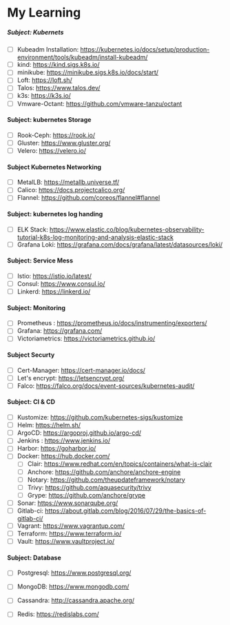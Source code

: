 # My Learning
##### Subject: Kubernets 
   - [ ] Kubeadm Installation: https://kubernetes.io/docs/setup/production-environment/tools/kubeadm/install-kubeadm/
   - [ ] kind: https://kind.sigs.k8s.io/
   - [ ] minikube: https://minikube.sigs.k8s.io/docs/start/
   - [ ] Loft: https://loft.sh/
   - [ ] Talos: https://www.talos.dev/
   - [ ] k3s: https://k3s.io/
   - [ ] Vmware-Octant: https://github.com/vmware-tanzu/octant
#### Subject: kubernetes Storage
   - [ ] Rook-Ceph: https://rook.io/
   - [ ] Gluster: https://www.gluster.org/
   - [ ] Velero: https://velero.io/
#### Subject Kubernetes Networking 
   - [ ] MetalLB: https://metallb.universe.tf/
   - [ ] Calico: https://docs.projectcalico.org/
   - [ ] Flannel: https://github.com/coreos/flannel#flannel
#### Subject: kubernetes log handing
   - [ ] ELK Stack: https://www.elastic.co/blog/kubernetes-observability-tutorial-k8s-log-monitoring-and-analysis-elastic-stack
   - [ ] Grafana Loki: https://grafana.com/docs/grafana/latest/datasources/loki/ 
#### Subject: Service Mess  
   - [ ] Istio: https://istio.io/latest/
   - [ ] Consul: https://www.consul.io/
   - [ ] Linkerd: https://linkerd.io/
#### Subject: Monitoring
   - [ ] Prometheus : https://prometheus.io/docs/instrumenting/exporters/
   - [ ] Grafana: https://grafana.com/
   - [ ] Victoriametrics: https://victoriametrics.github.io/
#### Subject Securty 
   - [ ] Cert-Manager: https://cert-manager.io/docs/  
   - [ ] Let's encrypt: https://letsencrypt.org/
   - [ ] Falco: https://falco.org/docs/event-sources/kubernetes-audit/
#### Subject: CI & CD 
   - [ ] Kustomize: https://github.com/kubernetes-sigs/kustomize
   - [ ] Helm: https://helm.sh/
   - [ ] ArgoCD: https://argoproj.github.io/argo-cd/
   - [ ] Jenkins : https://www.jenkins.io/
   - [ ] Harbor: https://goharbor.io/
   - [ ] Docker: https://hub.docker.com/
     - [ ] Clair: https://www.redhat.com/en/topics/containers/what-is-clair 
     - [ ] Anchore: https://github.com/anchore/anchore-engine
     - [ ] Notary: https://github.com/theupdateframework/notary
     - [ ] Trivy: https://github.com/aquasecurity/trivy
     - [ ] Grype: https://github.com/anchore/grype
   - [ ] Sonar: https://www.sonarqube.org/
   - [ ] Gitlab-ci: https://about.gitlab.com/blog/2016/07/29/the-basics-of-gitlab-ci/
   - [ ] Vagrant: https://www.vagrantup.com/
   - [ ] Terraform: https://www.terraform.io/
   - [ ] Vault: https://www.vaultproject.io/
#### Subject: Database
   - [ ] Postgresql: https://www.postgresql.org/
   - [ ] MongoDB: https://www.mongodb.com/
   - [ ] Cassandra: http://cassandra.apache.org/
   - [ ] Redis: https://redislabs.com/






















